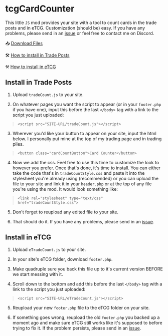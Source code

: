 # tcgCardCounter

This little `JS` mod provides your site with a tool to count cards in the trade posts and in eTCG. Customization (should be) easy. If you have any problems, please send in an [issue](https://github.com/savwiley/tcgCardCounter/issues) or feel free to contact me on Discord.

📥 [Download Files](https://github.com/savwiley/tcgCardCounter/archive/refs/heads/main.zip)

🛠️ [How to install in Trade Posts](https://github.com/savwiley/tcgCardCounter#install-in-trade-posts)

⚒️ [How to install in eTCG](https://github.com/savwiley/tcgCardCounter#install-in-etcg)

## Install in Trade Posts

[//]: # (Images here)

1. Upload `tradeCount.js` to your site.
 
2. On whatever pages you want the script to appear (or in your `footer.php` if you have one), input this before the last `</body>` tag with a link to the script you just uploaded:

> `<script src="SITE-URL/tradeCount.js"></script>`

3. Wherever you'd like your button to appear on your site, input the html below. I personally put mine at the top of my trading page and in trading piles.

> `<button class="cardCountButton">Card Counter</button>`

4. Now we add the css. Feel free to use this time to customize the look to however you prefer. Once that's done, it's time to install. You can either take the code that's in `tradeCountStyle.css` and paste it into the stylesheet you're already using (recommended) or you can upload the file to your site and link it in your `header.php` or at the top of any file you're using the mod. It would look something like:

> `<link rel="stylesheet" type="text/css" href="tradeCountStyle.css">`

5. Don't forget to reupload any edited file to your site.

6. That should do it. If you have any problems, please send in an [issue](https://github.com/savwiley/tcgCardCounter/issues).

## Install in eTCG

[//]: # (Images here)

1. Upload `eTradeCount.js` to your site.

2. In your site's eTCG folder, download `footer.php`.

3. Make quadruple sure you back this file up to it's current version BEFORE we start messing with it.

4. Scroll down to the bottom and add this before the last `</body>` tag with a link to the script you just uploaded:

> `<script src="SITE-URL/eTradeCount.js"></script>`

5. Reupload your new `footer.php` file to the eTCG folder on your site. 

6. If something goes wrong, reupload the old `footer.php` you backed up a moment ago and make sure eTCG still works like it's supposed to before trying to fix it. If the problem persists, please send in an [issue](https://github.com/savwiley/tcgCardCounter/issues). 
